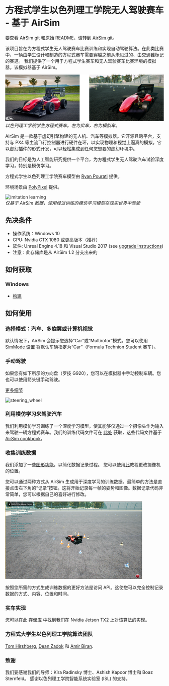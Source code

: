 # 方程式学生以色列理工学院无人驾驶赛车 - 基于 AirSim

要查看 AirSim git 和原始 README，请转到 [AirSim git](https://github.com/Microsoft/AirSim)。


该项目旨在为方程式学生无人驾驶赛车比赛训练和实现自动驾驶算法。在此类比赛中，一辆由学生设计和制造的方程式赛车需要穿越之前从未见过的、由交通锥标记的赛道。
我们提供了一个用于方程式学生赛车和无人驾驶赛车比赛环境的模拟器。该模拟器基于 AirSim。


![technion_formula_car](../images/technion/technion_formula_car.png)  
*以色列理工学院学生方程式赛车。左为实车，右为模拟车。*  


AirSim 是一款基于虚幻引擎构建的无人机、汽车等模拟器。它开源且跨平台，支持与 PX4 等主流飞行控制器进行硬件在环，以实现物理和视觉上逼真的模拟。它以虚幻插件的形式开发，可以轻松集成到任何您想要的虚幻环境中。


我们的目标是为人工智能研究提供一个平台，为方程式学生无人驾驶汽车试验深度学习，特别是模仿学习。


方程式学生以色列理工学院赛车模型由 [Ryan Pourati](https://www.linkedin.com/in/ryanpo) 提供。


环境场景由 [PolyPixel](https://www.polypixel3d.com/) 提供。


![imitation learning](../images/technion/imitation_learning_real_example.gif)  
*仅基于 AirSim 数据，使用经过训练的模仿学习模型在现实世界中驾驶*  

## 先决条件

* 操作系统：Windows 10
* GPU: Nvidia GTX 1080 或更高版本（推荐）
* 软件: Unreal Engine 4.18 和 Visual Studio 2017 (see [upgrade instructions](https://github.com/Microsoft/AirSim/blob/master/docs/unreal_upgrade.md))
* 注意：此存储库是从 AirSim 1.2 分支出来的

## 如何获取

### Windows
* [构建](./build_FSTDriverless_windows.md)

## 如何使用

### 选择模式：汽车、多旋翼或计算机视觉

默认情况下，AirSim 会提示您选择“Car”或“Multirotor”模式。您可以使用 [SimMode 设置](https://github.com/Microsoft/AirSim/blob/master/docs/settings.md#simmode) 将默认车辆指定为“Car”（Formula Technion Student 赛车）。


### 手动驾驶

如果您有如下所示的方向盘（罗技 G920），您可以在模拟器中手动控制车辆。您也可以使用箭头键手动驾驶。

[更多细节](../../steering_wheel_installation.md)


![steering_wheel](../images/steering_wheel.gif)

### 利用模仿学习来驾驶汽车

我们利用模仿学习训练了一个深度学习模型，使其能够仅通过一个摄像头作为输入来驾驶一辆方程式赛车。我们的训练代码文件可在 [此处](https://github.com/FSTDriverless/AirSim/tree/master/PythonClient/imitation_learning) 获取，这些代码文件基于 [AirSim cookbook](https://github.com/Microsoft/AutonomousDrivingCookbook)。


### 收集训练数据

我们添加了一些[图形功能](./graphic_features.md)，以简化数据记录过程。
您可以使用[此](./cameras_positioning.md)教程更改摄像机的位置。


您可以通过两种方式从 AirSim 生成用于深度学习的训练数据。最简单的方法是直接点击右下角的“记录”按钮。这将开始记录每一帧的姿势和图像。数据记录代码非常简单，您可以根据自己的喜好进行修改。


![record screenshot](../images/technion/recording_button_small.png)

按照您所需的方式生成训练数据的更好方法是访问 API。这使您可以完全控制记录数据的方式、内容、位置和时间。


### 实车实现

您可以在此 [存储库](https://github.com/FSTDriverless/FSTImplementation) 中找到我们在 Nvidia Jetson TX2 上对该算法的实现。
 

### 方程式大学生以色列理工学院算法团队

[Tom Hirshberg](https://www.linkedin.com/in/tom-hirshberg-93935b16b/), [Dean Zadok](https://www.linkedin.com/in/dean-zadok-36886791/) 和 [Amir Biran](https://www.linkedin.com/in/amir-biran-199891125/).  

### 致谢  

我们要感谢我们的导师：Kira Radinsky 博士、Ashish Kapoor 博士和 Boaz Sternfeld。
感谢以色列理工学院智能系统实验室 (ISL) 的支持。
